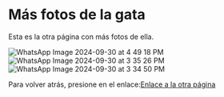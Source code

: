 # Más fotos de la gata

Esta es la otra página con más fotos de ella.

![WhatsApp Image 2024-09-30 at 4 49 18 PM](https://github.com/user-attachments/assets/ca6ce5ed-5fb1-45a8-a18d-32d74998f717)
![WhatsApp Image 2024-09-30 at 3 35 26 PM](https://github.com/user-attachments/assets/58b1da5f-70c6-4ca9-ac0e-5bce89144785)
![WhatsApp Image 2024-09-30 at 3 34 50 PM](https://github.com/user-attachments/assets/e7076af9-c545-49b5-9aa5-ef628596f1f3)

Para volver atrás, presione en el enlace:[Enlace a la otra página](README.md)
